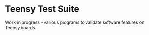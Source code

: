# Teensy Test Suite

Work in progress - various programs to validate software features on Teensy boards.
